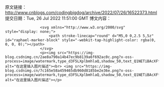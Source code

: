 原文链接：http://www.cnblogs.com/codingbigdog/archive/2022/07/26/16522373.html
提交日期：Tue, 26 Jul 2022 11:51:00 GMT
博文内容：

                    <svg xmlns="http://www.w3.org/2000/svg" style="display: none;">
                        <path stroke-linecap="round" d="M5,0 0,2.5 5,5z" id="raphael-marker-block" style="-webkit-tap-highlight-color: rgba(0, 0, 0, 0);"></path>
                    </svg>
                    <p><img src="https://img-blog.csdnimg.cn/2ae8a790a14b47ec9b8139a6f692ac0c.png?x-oss-process=image/watermark,type_d3F5LXplbmhlaQ,shadow_50,text_Q1NETiBAcXFfNDI3NzU5Mzg=,size_20,color_FFFFFF,t_70,g_se,x_16" alt="在这里插入图片描述"><br> <img src="https://img-blog.csdnimg.cn/7c165e58a459465db960d8185be2e36e.png?x-oss-process=image/watermark,type_d3F5LXplbmhlaQ,shadow_50,text_Q1NETiBAcXFfNDI3NzU5Mzg=,size_20,color_FFFFFF,t_70,g_se,x_16" alt="在这里插入图片描述"></p>
                